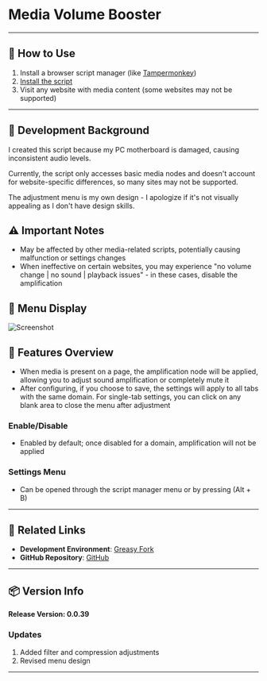 
# **Media Volume Booster**

---

## **👻 How to Use**

1. Install a browser script manager (like [Tampermonkey](https://chrome.google.com/webstore/detail/tampermonkey/dhdgffkkebhmkfjojejmpbldmpobfkfo))
2. [Install the script](https://update.greasyfork.org/scripts/472190/%E5%AA%92%E9%AB%94%E9%9F%B3%E9%87%8F%E5%A2%9E%E5%BC%B7%E5%99%A8.user.js)
3. Visit any website with media content (some websites may not be supported)

---

## **🚧 Development Background**

I created this script because my PC motherboard is damaged, causing inconsistent audio levels.

Currently, the script only accesses basic media nodes and doesn't account for website-specific differences, so many sites may not be supported.

The adjustment menu is my own design - I apologize if it's not visually appealing as I don't have design skills.


## **⚠️ Important Notes**
- May be affected by other media-related scripts, potentially causing malfunction or settings changes
- When ineffective on certain websites, you may experience "no volume change | no sound | playback issues" - in these cases, disable the amplification

## **👀 Menu Display**
![Screenshot](https://github.com/user-attachments/assets/61547ac5-8653-45fb-bf26-bba4ee174f0b)


## **📜 Features Overview**
- When media is present on a page, the amplification node will be applied, allowing you to adjust sound amplification or completely mute it
- After configuring, if you choose to save, the settings will apply to all tabs with the same domain. For single-tab settings, you can click on any blank area to close the menu after adjustment

### **Enable/Disable**
- Enabled by default; once disabled for a domain, amplification will not be applied

### **Settings Menu**
- Can be opened through the script manager menu or by pressing (Alt + B)

---

## **🔗 Related Links**

- **Development Environment**: [Greasy Fork](https://greasyfork.org/zh-TW/users/989635-canaan-hs)  
- **GitHub Repository**: [GitHub](https://github.com/Canaan-HS/MonkeyScript/tree/main/VolumeBooster)

---

## **📦 Version Info**

**Release Version: 0.0.39**

### **Updates**
1. Added filter and compression adjustments
2. Revised menu design

---